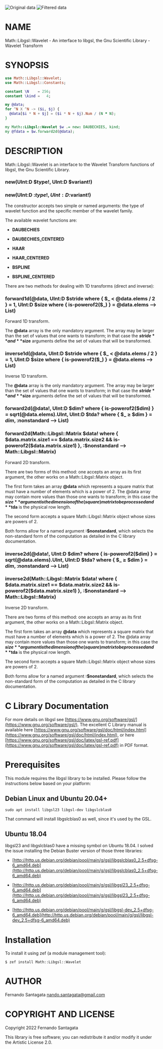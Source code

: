 ![Original data](examples/ecg.png) ![Filtered data](examples/ecg.processed.png)

NAME
====

Math::Libgsl::Wavelet - An interface to libgsl, the Gnu Scientific Library - Wavelet Transform

SYNOPSIS
========

```raku
use Math::Libgsl::Wavelet;
use Math::Libgsl::Constants;

constant \N    = 256;
constant \kind =   4;

my @data;
for ^N X ^N -> ($i, $j) {
  @data[$i * N + $j] = ($i * N + $j).Num / (N * N);
}

my Math::Libgsl::Wavelet $w .= new: DAUBECHIES, kind;
my @fdata = $w.forward2d(@data);
```

DESCRIPTION
===========

Math::Libgsl::Wavelet is an interface to the Wavelet Transform functions of libgsl, the Gnu Scientific Library.

### new(UInt:D $type!, UInt:D $variant!)

### new(UInt:D :$type!, UInt:D :$variant!)

The constructor accepts two simple or named arguments: the type of wavelet function and the specific member of the wavelet family.

The available wavelet functions are:

  * **DAUBECHIES**

  * **DAUBECHIES_CENTERED**

  * **HAAR**

  * **HAAR_CENTERED**

  * **BSPLINE**

  * **BSPLINE_CENTERED**

There are two methods for dealing with 1D transforms (direct and inverse):

### forward1d(@data, UInt:D $stride where { $_ < @data.elems / 2 } = 1, UInt:D $size where { is-powerof2($_) } = @data.elems --> List)

Forward 1D transform.

The **@data** array is the only mandatory argument. The array may be larger than the set of values that one wants to transform; in that case the **$stride** and **$size** arguments define the set of values that will be transformed.

### inverse1d(@data, UInt:D $stride where { $_ < @data.elems / 2 } = 1, UInt:D $size where { is-powerof2($_) } = @data.elems --> List)

Inverse 1D transform.

The **@data** array is the only mandatory argument. The array may be larger than the set of values that one wants to transform; in that case the **$stride** and **$size** arguments define the set of values that will be transformed.

### forward2d(@data!, UInt:D $dim? where { is-powerof2($dim) } = sqrt(@data.elems).UInt, UInt:D $tda? where { $_ ≥ $dim } = $dim, :$nonstandard --> List)

### forward2d(Math::Libgsl::Matrix $data! where { $data.matrix.size1 == $data.matrix.size2 && is-powerof2($data.matrix.size1) }, :$nonstandard --> Math::Libgsl::Matrix)

Forward 2D transform.

There are two forms of this method: one accepts an array as its first argument, the other works on a Math::Libgsl::Matrix object.

The first form takes an array **@data** which represents a square matrix that must have a number of elements which is a power of 2. The @data array may contain more values than those one wants to transform; in this case the **$size** argument is the dimension of the (square) matrix to be processed and **$tda** is the physical row length.

The second form accepts a square Math::Libgsl::Matrix object whose sizes are powers of 2.

Both forms allow for a named argument **:$nonstandard**, which selects the non-standard form of the computation as detailed in the C library documentation.

### inverse2d(@data!, UInt:D $dim? where { is-powerof2($dim) } = sqrt(@data.elems).UInt, UInt:D $tda? where { $_ ≥ $dim } = $dim, :$nonstandard --> List)

### inverse2d(Math::Libgsl::Matrix $data! where { $data.matrix.size1 == $data.matrix.size2 && is-powerof2($data.matrix.size1) }, :$nonstandard --> Math::Libgsl::Matrix)

Inverse 2D transform.

There are two forms of this method: one accepts an array as its first argument, the other works on a Math::Libgsl::Matrix object.

The first form takes an array **@data** which represents a square matrix that must have a number of elements which is a power of 2. The @data array may contain more values than those one wants to transform; in this case the **$size** argument is the dimension of the (square) matrix to be processed and **$tda** is the physical row length.

The second form accepts a square Math::Libgsl::Matrix object whose sizes are powers of 2.

Both forms allow for a named argument **:$nonstandard**, which selects the non-standard form of the computation as detailed in the C library documentation.

C Library Documentation
=======================

For more details on libgsl see [https://www.gnu.org/software/gsl/](https://www.gnu.org/software/gsl/). The excellent C Library manual is available here [https://www.gnu.org/software/gsl/doc/html/index.html](https://www.gnu.org/software/gsl/doc/html/index.html), or here [https://www.gnu.org/software/gsl/doc/latex/gsl-ref.pdf](https://www.gnu.org/software/gsl/doc/latex/gsl-ref.pdf) in PDF format.

Prerequisites
=============

This module requires the libgsl library to be installed. Please follow the instructions below based on your platform:

Debian Linux and Ubuntu 20.04+
------------------------------

    sudo apt install libgsl23 libgsl-dev libgslcblas0

That command will install libgslcblas0 as well, since it's used by the GSL.

Ubuntu 18.04
------------

libgsl23 and libgslcblas0 have a missing symbol on Ubuntu 18.04. I solved the issue installing the Debian Buster version of those three libraries:

  * [http://http.us.debian.org/debian/pool/main/g/gsl/libgslcblas0_2.5+dfsg-6_amd64.deb](http://http.us.debian.org/debian/pool/main/g/gsl/libgslcblas0_2.5+dfsg-6_amd64.deb)

  * [http://http.us.debian.org/debian/pool/main/g/gsl/libgsl23_2.5+dfsg-6_amd64.deb](http://http.us.debian.org/debian/pool/main/g/gsl/libgsl23_2.5+dfsg-6_amd64.deb)

  * [http://http.us.debian.org/debian/pool/main/g/gsl/libgsl-dev_2.5+dfsg-6_amd64.deb](http://http.us.debian.org/debian/pool/main/g/gsl/libgsl-dev_2.5+dfsg-6_amd64.deb)

Installation
============

To install it using zef (a module management tool):

    $ zef install Math::Libgsl::Wavelet

AUTHOR
======

Fernando Santagata <nando.santagata@gmail.com>

COPYRIGHT AND LICENSE
=====================

Copyright 2022 Fernando Santagata

This library is free software; you can redistribute it and/or modify it under the Artistic License 2.0.

